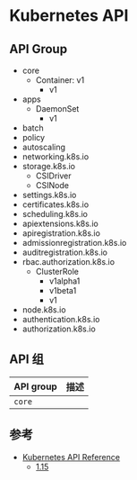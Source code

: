 # Kubernetes API

## API Group

* core
  * Container: v1
    * v1
* apps
  * DaemonSet
    * v1
* batch
* policy
* autoscaling
* networking.k8s.io
* storage.k8s.io
  * CSIDriver
  * CSINode
* settings.k8s.io
* certificates.k8s.io
* scheduling.k8s.io
* apiextensions.k8s.io
* apiregistration.k8s.io
* admissionregistration.k8s.io
* auditregistration.k8s.io
* rbac.authorization.k8s.io
  * ClusterRole
    * v1alpha1
    * v1beta1
    * v1
* node.k8s.io
* authentication.k8s.io
* authorization.k8s.io

<!--

## Todo

* 由于 API 及 API 版本过多，应首先考虑 v1 版本的 API
* 组织结构：
  * 官方： apigroup/apiversion:resource
  * 我
-->

## API 组

| API group | 描述 |
| --------- | ---- |
| `core`    |      |

## 参考

* [Kubernetes API Reference](https://kubernetes.io/docs/reference/)
  * [1.15](https://kubernetes.io/docs/reference/generated/kubernetes-api/v1.15/)
